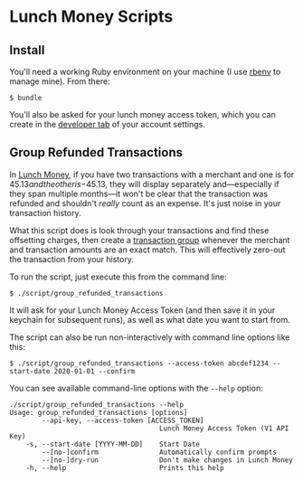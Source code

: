 # Lunch Money Scripts

## Install

You'll need a working Ruby environment on your machine (I use
[rbenv](https://github.com/rbenv/rbenv) to manage mine). From there:

```
$ bundle
```

You'll also be asked for your lunch money access token, which you can create in the
[developer tab](https://my.lunchmoney.app/developers) of your account settings.

## Group Refunded Transactions

In [Lunch Money](https://lunchmoney.app), if you have two transactions with a
merchant and one is for $45.13 and the other is -$45.13, they will display
separately and—especially if they span multiple months—it won't be clear that
the transaction was refunded and shouldn't _really_ count as an expense. It's
just noise in your transaction history.

What this script does is look through your transactions and find these
offsetting charges, then create a [transaction
group](https://lunchmoney.app/features/transactions) whenever the merchant and
transaction amounts are an exact match. This will effectively zero-out the
transaction from your history.

To run the script, just execute this from the command line:

```
$ ./script/group_refunded_transactions
```

It will ask for your Lunch Money Access Token (and then save it in your keychain
for subsequent runs), as well as what date you want to start from.

The script can also be run non-interactively with command line options like this:

```
$ ./script/group_refunded_transactions --access-token abcdef1234 --start-date 2020-01-01 --confirm
```

You can see available command-line options with the `--help` option:

```
./script/group_refunded_transactions --help
Usage: group_refunded_transactions [options]
        --api-key, --access-token [ACCESS_TOKEN]
                                     Lunch Money Access Token (V1 API Key)
    -s, --start-date [YYYY-MM-DD]    Start Date
        --[no-]confirm               Automatically confirm prompts
        --[no-]dry-run               Don't make changes in Lunch Money
    -h, --help                       Prints this help
```

